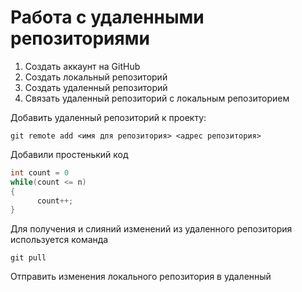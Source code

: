 # Работа с удаленными репозиториями

1. Создать аккаунт на GitHub
2. Создать локальный репозиторий
3. Создать удаленный репозиторий
4. Связать удаленный репозиторий с локальным репозиторием

Добавить удаленный репозиторий к проекту:

```text
git remote add <имя для репозитория> <адрес репозитория>
```

Добавили простенький код

```C#
int count = 0 
while(count <= n)
{
      count++;
}
```

Для получения и слияний изменений из удаленного репозитория используется команда

```text
git pull
```

Отправить изменения локального репозитория в удаленный

```text
